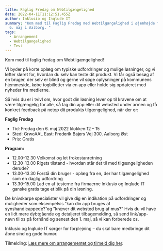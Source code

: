 ```yaml
---
title: Faglig Fredag om Webtilgængelighed
date: 2022-04-11T11:12:51.455Z
author: Inklusio og Inqlude IT
summary: "Kom med til Faglig Fredag med Webtilgængelighed i øjenhøjde fredag d.
  6. maj i Aalborg. "
tags:
  - Arrangement
  - Webtilgængelighed
  - Test
---
```

Kom med til faglig fredag om Webtilgængelighed!

Vi byder på korte oplæg om typiske udfordringer og mulige løsninger, og vi løfter sløret for, hvordan du selv kan teste dit produkt. Vi får også besøg af en bruger, der selv er blind og gerne vil søge oplysninger på kommunens hjemmeside, købe togbilletter via en app eller holde sig opdateret med nyheder fra medierne.

Så hvis du er i tvivl om, hvor godt din løsning lever op til kravene om at være tilgængelig for alle, så tag din app eller dit websted under armen og få konkret feedback på netop dit produkts tilgængelighed, når der er:

**Faglig Fredag**

* Tid: Fredag den 6. maj 2022 klokken 12 – 15
* Sted: GrwoAAL East: Frederik Bajers Vej 300, Aalborg Øst
* Pris: Gratis

**Program:**

* 12.00-12.30 Velkomst og let frokostanretning
* 12.30-13.00 Rigets tilstand - hvordan står det til med tilgængeligheden derude?
* 13.00-13.30 Forstå din bruger - oplæg fra en, der har tilgængelighed som en daglig udfordring
* 13.30-15.00 Lad en af testerne fra firmaerne Inklusio og Inqlude IT ganske gratis tage et blik på din løsning.

De knivskarpe specialister vil give dig en indikation på udfordringer og muligheder som eksempelvis ”kan din app bruges af synshandicappede?”og ”kræver dit websted brug af mus?” Hvis du vil have en lidt mere dybtgående og detaljeret tilbagemelding, så send link/app-navn til os på forhånd og senest den 1. maj, så vi kan forberede os.

Inklusio og Inqlude IT sørger for forplejning – du skal bare medbringe dit åbne sind og gode humør.

Tilmelding: [Læs mere om arrangementet og tilmeld dig her](https://inqludeit.nemtilmeld.dk/1/).